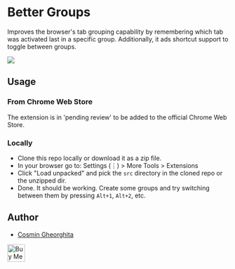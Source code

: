 # Better Groups

Improves the browser's tab grouping capability by remembering which tab was activated last in a specific group. Additionally, it ads shortcut support to toggle between groups.

![](https://i.imgur.com/cbdqsoQ.png)

## Usage

### From Chrome Web Store

The extension is in 'pending review' to be added to the official Chrome Web Store.

### Locally

- Clone this repo locally or download it as a zip file.
- In your browser go to: Settings (⋮) > More Tools > Extensions
- Click "Load unpacked" and pick the `src` directory in the cloned repo or the unzipped dir.
- Done. It should be working. Create some groups and try switching between them by pressing `Alt+1`, `Alt+2`, etc.

## Author

- [Cosmin Gheorghita](https://gecko.dev)

<a href="https://www.buymeacoffee.com/degecko" target="_blank"><img src="https://cdn.buymeacoffee.com/buttons/v2/arial-yellow.png" alt="Buy Me A Coffee" style="height: 40px !important;" target="_blank"></a>
